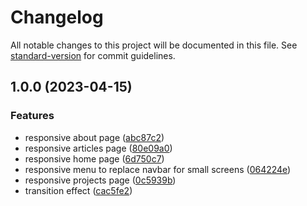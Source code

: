 # Changelog

All notable changes to this project will be documented in this file. See [standard-version](https://github.com/conventional-changelog/standard-version) for commit guidelines.

## 1.0.0 (2023-04-15)


### Features

* responsive about page ([abc87c2](https://github-vivi/vivitian930/nextjs-portfolio/commit/abc87c22ce9e7969ec8e9608fd65ae7653df8e08))
* responsive articles page ([80e09a0](https://github-vivi/vivitian930/nextjs-portfolio/commit/80e09a0a350e50f37f883bd5199431c7eee7ad88))
* responsive home page ([6d750c7](https://github-vivi/vivitian930/nextjs-portfolio/commit/6d750c74f1b91176c5e65d9557695eb0004833f3))
* responsive menu to replace navbar for small screens ([064224e](https://github-vivi/vivitian930/nextjs-portfolio/commit/064224ea2d3915bcfeddade71baba863b1d81b37))
* responsive projects page ([0c5939b](https://github-vivi/vivitian930/nextjs-portfolio/commit/0c5939bd270b792042520b0d035ca94f2a071d46))
* transition effect ([cac5fe2](https://github-vivi/vivitian930/nextjs-portfolio/commit/cac5fe2f88530e277ce813b2dd825f4156e61cb2))
